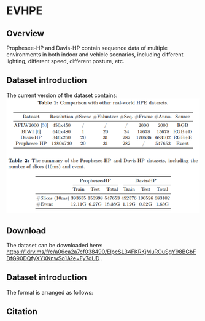# EVHPE

## Overview
Prophesee-HP and Davis-HP contain sequence data of multiple environments in both indoor and vehicle scenarios, including different lighting, different speed, different posture, etc.

## Dataset introduction
The current version of the dataset contains:
![image](https://github.com/Jiahui-Yuan-1/EVHPE/blob/main/images/dataset.png)

## Download

The dataset can be downloaded here: https://1drv.ms/f/c/a06ca2a7cf038490/ElpcSL34FKRKjMuROuSgY98BGbFDfG90DQfyXYXKnwSo1A?e=Fy7dUD .

## Dataset introduction
The format is arranged as follows:

## Citation
